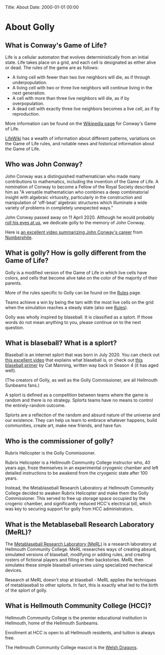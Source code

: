 Title: About
Date: 2000-01-01 00:00

# About Golly

## What is Conway's Game of Life?

Life is a cellular automaton that evolves deterministically from an initial state.
Life takes place on a grid, and each cell is designated as either alive or dead.
The rules of the game are as follows:

* A living cell with fewer than two live neighbors will die, as if through underpopulation.
* A living cell with two or three live neighbors will continue living in the next generation.
* A cell with more than three live neighbors will die, as if by overpopulation.
* A dead cell with exactly three live neighbors becomes a live cell, as if by reproduction.

More information can be found on the [Wikipedia page](https://en.wikipedia.org/wiki/Conway's_Game_of_Life)
for Conway's Game of Life.

[LifeWiki](https://conwaylife.com/wiki/Main_Page) has a wealth of information about different
patterns, variations on the Game of Life rules, and notable news and historical information about
the Game of Life.

## Who was John Conway?

John Conway was a distinguished mathematician who made many contributions to mathematics,
including the invention of the Game of Life. A nomination of Conway to become a Fellow of
the Royal Society described him as "A versatile mathematician who combines a deep combinatorial
insight with algebraic virtuosity, particularly in the construction and manipulation of
'off-beat' algebraic structures which illuminate a wide variety of problems in completely
unexpected ways."

John Conway passed away on 11 April 2020. Although he would probably
[roll his eyes at us](https://www.youtube.com/watch?v=E8kUJL04ELA),
we dedicate golly to the memory of John Conway.

Here is [an excellent video summarizing John Conway's career](https://www.youtube.com/watch?v=WsecAiJDI8s)
from [Numberphile](https://www.youtube.com/channel/UCoxcjq-8xIDTYp3uz647V5A).

## What is golly? How is golly different from the Game of Life?

Golly is a modified version of the Game of Life in which live cells have colors,
and cells that become alive take on the color of the majority of their parents.

More of the rules specific to Golly can be found on the [Rules](rules.md) page.

Teams achieve a win by being the tam with the most live cells on the grid when the 
simulation reaches a steady state (also see [Rules](rules.md)).

Golly was wholly inspired by blaseball. It is classified as a splort. If those words
do not mean anything to you, please continue on to the next question.

## What is blaseball? What is a splort?

Blaseball is an internet splort that was born in July 2020.
You can check out [this excellent video](https://www.youtube.com/watch?v=Y5t8DwnDE1k)
that explains what blaseball is, or check out
[this blaseball primer](https://catacalypto.substack.com/p/i-am-all-love-blaseball-and-so-can)
by Cat Manning, written way back in Season 4 (it has aged well).

(The creators of Golly, as well as the Golly Commissioner, are all Hellmouth Sunbeams fans.)

A splort is defined as a competition between teams where the game is random and there is no strategy.
Splorts teams have no means to control the entirely-random outcome.

Splorts are a reflection of the random and absurd nature of the universe and our existence.
They can help us learn to embrace whatever happens, build communities, create art, make new
friends, and have fun.

## Who is the commissioner of golly?

Rubrix Helicopter is the Golly Commissioner.

Rubrix Helicopter is a Hellmouth Community College instructor who, 40 years ago,
froze themselves in an experimental cryogenic chamber and left detailed instructions
to be awakend from the cryogenic state after 100 years.

Instead, the Metablaseball Research Laboratory at Hellmouth Community College decided
to awaken Rubrix Helicopter and make them the Golly Commissioner.
This served to free up storage space occupied by the crogenic chamber, and significantly
reduced HCC's electrical bill, which was key to securing support for golly from
HCC administrators.

## What is the Metablaseball Research Laboratory (MeRL)?

The [Metablaseball Research Laboratory (MeRL)](https://ch4zm.github.io/metablaseball)
is a research laboratory at Hellmouth Community College. MeRL researches ways of 
creating absurd, simulated versions of blaseball, modifying or adding rules, and 
creating rosters of fictional players and filling in their backstories. MeRL then
simulates these simple blaseball universes using specialized mechanical devices.

Research at MeRL doesn't stop at blaseball - MeRL applies the techniques
of metablaseball to other splorts. In fact, this is exactly what led to the
birth of the splort of golly.

## What is Hellmouth Community College (HCC)?

Hellmouth Community College is the premier educational institution in Hellmouth,
home of the Hellmouth Sunbeams.

Enrollment at HCC is open to all Hellmouth residents, and tuition is always free.

The Hellmouth Community College mascot is the
[Welsh Dragons](https://twitter.com/ch4zm_of_hell/status/1317931011284652035).

